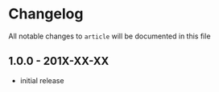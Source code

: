 # Changelog

All notable changes to `article` will be documented in this file

## 1.0.0 - 201X-XX-XX

- initial release
